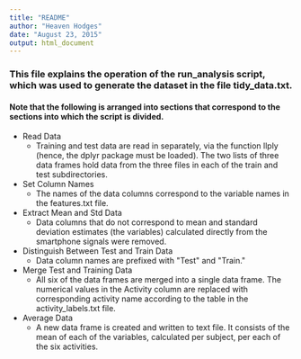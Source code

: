 ```yaml
---
title: "README"
author: "Heaven Hodges"
date: "August 23, 2015"
output: html_document
---
```


### This file explains the operation of the run_analysis script, which was used to generate the dataset in the file tidy_data.txt.

#### Note that the following is arranged into sections that correspond to the sections into which the script is divided.

* Read Data  
     + Training and test data are read in separately, via the function llply (hence, the dplyr package      must be loaded). The two lists of three data frames hold data from the three files in each of the train and test subdirectories.   
* Set Column Names  
     + The names of the data columns correspond to the variable names in the features.txt file.  
* Extract Mean and Std Data  
     + Data columns that do not correspond to mean and standard deviation estimates (the variables)            calculated directly from the smartphone signals were removed.  
* Distinguish Between Test and Train Data  
     + Data column names are prefixed with "Test" and "Train."  
* Merge Test and Training Data  
     + All six of the data frames are merged into a single data frame. The numerical values in the            Activity column are replaced with corresponding activity name according to the table in the             activity_labels.txt file.  
* Average Data  
     + A new data frame is created and written to text file. It consists of the mean of each of the            variables, calculated per subject, per each of the six activities.    